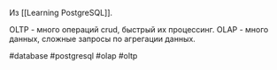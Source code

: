 Из [[Learning PostgreSQL]].

OLTP - много операций crud, быстрый их процессинг.
OLAP - много данных, сложные запросы по агрегации данных.

#database #postgresql #olap #oltp 
